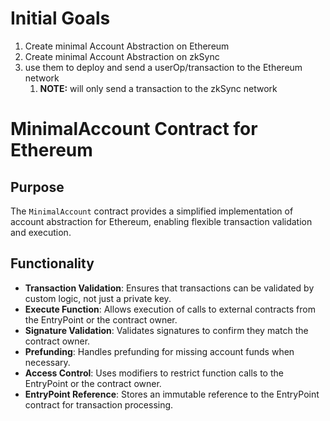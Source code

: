 # Initial Goals 

1. Create minimal Account Abstraction on Ethereum
2. Create minimal Account Abstraction on zkSync
3. use them to deploy and send a userOp/transaction to the Ethereum network
   1. **NOTE:** will only send a transaction to the zkSync network
  
# MinimalAccount Contract for Ethereum

## Purpose

The `MinimalAccount` contract provides a simplified implementation of account abstraction for Ethereum, enabling flexible transaction validation and execution.

## Functionality

- **Transaction Validation**: Ensures that transactions can be validated by custom logic, not just a private key.
- **Execute Function**: Allows execution of calls to external contracts from the EntryPoint or the contract owner.
- **Signature Validation**: Validates signatures to confirm they match the contract owner.
- **Prefunding**: Handles prefunding for missing account funds when necessary.
- **Access Control**: Uses modifiers to restrict function calls to the EntryPoint or the contract owner.
- **EntryPoint Reference**: Stores an immutable reference to the EntryPoint contract for transaction processing.

